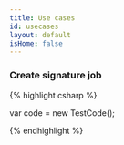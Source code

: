 ```yaml
---
title: Use cases
id: usecases
layout: default
isHome: false
---
```


<h3 id="uc01">Create signature job</h3>

{% highlight csharp %}

var code = new TestCode();

{% endhighlight %}
